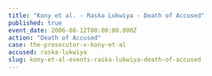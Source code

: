 ```yaml
---
title: "Kony et al. - Raska Lukwiya - Death of Accused"
published: true
event_date: 2006-08-12T00:00:00.000Z
action: "Death of Accused"
case: the-prosecutor-v-kony-et-al
accused: raska-lukwiya
slug: kony-et-al-events-raska-lukwiya-death-of-accused
---
```

